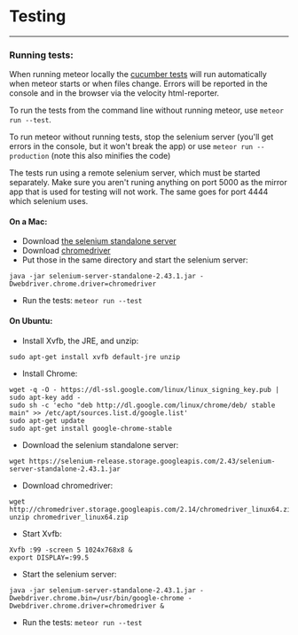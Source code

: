 # Testing
---------

### Running tests:

When running meteor locally the
[cucumber tests](https://github.com/xolvio/meteor-cucumber)
will run automatically when meteor starts or when files change.
Errors will be reported in the console and in the browser via the velocity html-reporter.

To run the tests from the command line without running meteor, use ```meteor run --test```.


To run meteor without running tests, stop the selenium server (you'll get errors in the console, but it won't break the app) or use ```meteor run --production``` (note this also minifies the code)


The tests run using a remote selenium server, which must be started separately.
Make sure you aren't runing anything on port 5000 as the mirror app that is used for testing will not work.
The same goes for port 4444 which selenium uses.

#### On a Mac:
* Download [the selenium standalone server](https://selenium-release.storage.googleapis.com/2.43/selenium-server-standalone-2.43.1.jar)
* Download [chromedriver](http://chromedriver.storage.googleapis.com/2.14/chromedriver_mac32.zip)
* Put those in the same directory and start the selenium server: 
```
java -jar selenium-server-standalone-2.43.1.jar -Dwebdriver.chrome.driver=chromedriver
```
* Run the tests: ```meteor run --test```


#### On Ubuntu:
* Install Xvfb, the JRE, and unzip: 
```
sudo apt-get install xvfb default-jre unzip
```
* Install Chrome:
```
wget -q -O - https://dl-ssl.google.com/linux/linux_signing_key.pub | sudo apt-key add - 
sudo sh -c 'echo "deb http://dl.google.com/linux/chrome/deb/ stable main" >> /etc/apt/sources.list.d/google.list'
sudo apt-get update 
sudo apt-get install google-chrome-stable 
```
* Download the selenium standalone server:
```
wget https://selenium-release.storage.googleapis.com/2.43/selenium-server-standalone-2.43.1.jar
```
* Download chromedriver: 
```
wget http://chromedriver.storage.googleapis.com/2.14/chromedriver_linux64.zip
unzip chromedriver_linux64.zip
```
* Start Xvfb: 
```
Xvfb :99 -screen 5 1024x768x8 &
export DISPLAY=:99.5
```
* Start the selenium server: 
```
java -jar selenium-server-standalone-2.43.1.jar -Dwebdriver.chrome.bin=/usr/bin/google-chrome -Dwebdriver.chrome.driver=chromedriver &
```
* Run the tests: ```meteor run --test```





